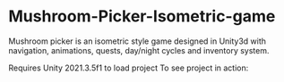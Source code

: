 # Mushroom-Picker-Isometric-game
Mushroom picker is an isometric style game designed in Unity3d with navigation, animations, quests, day/night cycles and inventory system.

Requires Unity 2021.3.5f1 to load project
To see project in action: 
